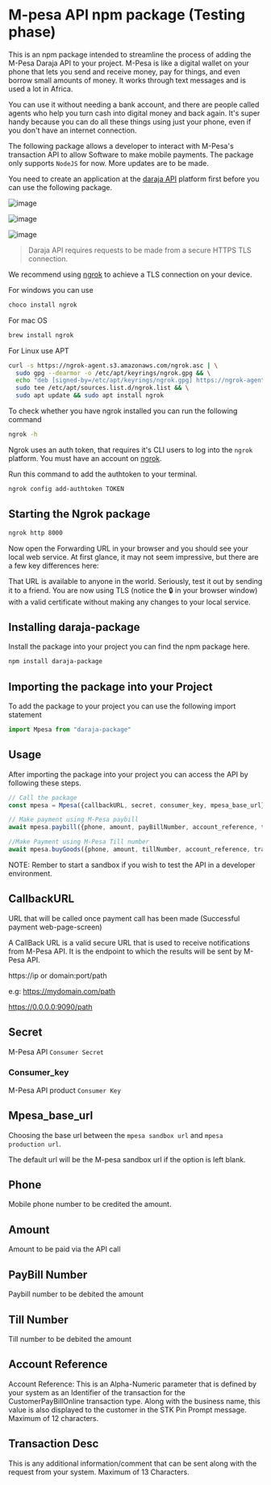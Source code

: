 # M-pesa API npm package (Testing phase)

This is an npm package intended to streamline the process of adding the M-Pesa Daraja API to your project.
M-Pesa is like a digital wallet on your phone that lets you send and receive money, pay for things, and even borrow small amounts of money. It works through text messages and is used a lot in Africa.

You can use it without needing a bank account, and there are people called agents who help you turn cash into digital money and back again.
It's super handy because you can do all these things using just your phone, even if you don't have an internet connection.

The following package allows a developer to interact with M-Pesa's transaction API to allow Software to make mobile payments. The package only supports `NodeJS` for now. More updates are to be made.

You need to create an application at the [daraja API](https://developer.safaricom.co.ke/) platform first before you can use the following package.

![image](https://github.com/user-attachments/assets/06a57226-c573-40ff-a174-618ae95a08e3)

![image](https://github.com/user-attachments/assets/89a41616-a7cd-491e-966b-374ead92198b)

![image](https://github.com/user-attachments/assets/d0f9b95e-dbad-42f6-b80c-9323a954a5bb)

> Daraja API requires requests to be made from a secure HTTPS TLS connection.

We recommend using [ngrok](https://ngrok.com/docs/guides/developer-preview/getting-started/) to achieve a TLS connection on your device.

For windows you can use

```sh
choco install ngrok
```
For mac OS
```sh
brew install ngrok
```

For Linux use APT
```sh
curl -s https://ngrok-agent.s3.amazonaws.com/ngrok.asc | \
  sudo gpg --dearmor -o /etc/apt/keyrings/ngrok.gpg && \
  echo "deb [signed-by=/etc/apt/keyrings/ngrok.gpg] https://ngrok-agent.s3.amazonaws.com buster main" | \
  sudo tee /etc/apt/sources.list.d/ngrok.list && \
  sudo apt update && sudo apt install ngrok
```

To check whether you have ngrok installed you can run the following command
```sh
ngrok -h
```

Ngrok uses an auth token, that requires it's CLI users to log into the `ngrok` platform. You must have an account on [ngrok](https://ngrok.com).

Run this command to add the authtoken to your terminal.

```sh
ngrok config add-authtoken TOKEN
```

## Starting the Ngrok package
```sh
ngrok http 8000
```

Now open the Forwarding URL in your browser and you should see your local web service. At first glance, it may not seem impressive, but there are a few key differences here:

That URL is available to anyone in the world. Seriously, test it out by sending it to a friend.
You are now using TLS (notice the 🔒 in your browser window) with a valid certificate without making any changes to your local service.


## Installing daraja-package

Install the package into your project you can find the npm package here.

```sh
npm install daraja-package
```

## Importing the package into your Project

To add the package to your project you can use the following import statement

```js
import Mpesa from "daraja-package"
```

## Usage
After importing the package into your project you can access the API by following these steps.

```js
// Call the package
const mpesa = Mpesa({callbackURL, secret, consumer_key, mpesa_base_url});

// Make payment using M-Pesa paybill 
await mpesa.paybill({phone, amount, payBillNumber, account_reference, transaction_desc});

//Make Payment using M-Pesa Till number
await mpesa.buyGoods({phone, amount, tillNumber, account_reference, transaction_desc});
```

NOTE: Rember to start a sandbox if you wish to test the API in a developer environment.

## CallbackURL
URL that will be called once payment call has been made (Successful payment web-page-screen)

A CallBack URL is a valid secure URL that is used to receive notifications from M-Pesa API. It is the endpoint to which the results will be sent by M-Pesa API.

https://ip or domain:port/path

e.g: https://mydomain.com/path

https://0.0.0.0:9090/path

## Secret
M-Pesa API `Consumer Secret`

### Consumer_key
M-Pesa API product `Consumer Key`

## Mpesa_base_url
Choosing the base url between the `mpesa sandbox url` and `mpesa production url`.

The default url will be the M-pesa sandbox url if the option is left blank.

## Phone
Mobile phone number to be credited the amount.

## Amount
Amount to be paid via the API call

## PayBill Number
Paybill number to be debited the amount

## Till Number
Till number to be debited the amount

## Account Reference
Account Reference: This is an Alpha-Numeric parameter that is defined by your system as an Identifier of the transaction for the CustomerPayBillOnline transaction type. Along with the business name, this value is also displayed to the customer in the STK Pin Prompt message. Maximum of 12 characters.

## Transaction Desc
This is any additional information/comment that can be sent along with the request from your system. Maximum of 13 Characters.



